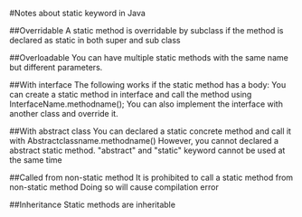 #Notes about static keyword in Java

##Overridable
A static method is overridable by subclass if the method is declared as static in both super and sub class

##Overloadable
You can have multiple static methods with the same name but different parameters.

##With interface
The following works if the static method has a body:
You can create a static method in interface and call the method using InterfaceName.methodname();
You can also implement the interface with another class and override it.

##With abstract class
You can declared a static concrete method and call it with Abstractclassname.methodname()
However, you cannot declared a abstract static method. "abstract" and "static" keyword cannot be used at the same time

##Called from non-static method
It is prohibited to call a static method from non-static method
Doing so will cause compilation error

##Inheritance
Static methods are inheritable
 

